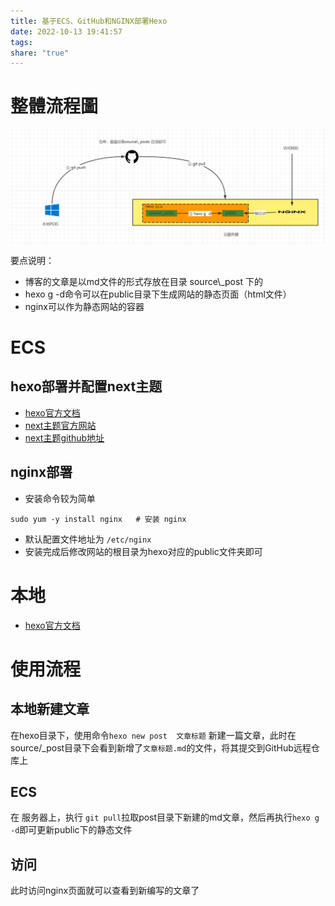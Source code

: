 ```yaml
---
title: 基于ECS、GitHub和NGINX部署Hexo
date: 2022-10-13 19:41:57
tags: 
share: "true"
---
```


# 整體流程圖

![79a72c7f2c1f7993f53385fa049ae1d2_MD5.png](/images/79a72c7f2c1f7993f53385fa049ae1d2_MD5.png)

要点说明：

* 博客的文章是以md文件的形式存放在目录  source\\_post 下的
* hexo g -d命令可以在public目录下生成网站的静态页面（html文件）
* nginx可以作为静态网站的容器

# ECS

## hexo部署并配置next主题

* [hexo官方文档](https://hexo.io/zh-cn/docs/index.html)
* [next主题官方网站](https://theme-next.js.org/)
* [next主题github地址](https://github.com/next-theme/hexo-theme-next)

<!--more-->

## nginx部署

* 安装命令较为简单

```
sudo yum -y install nginx   # 安装 nginx
```

* 默认配置文件地址为 `/etc/nginx`
* 安装完成后修改网站的根目录为hexo对应的public文件夹即可

# 本地

* [hexo官方文档](https://hexo.io/zh-cn/docs/index.html)

# 使用流程

## 本地新建文章 

在hexo目录下，使用命令`hexo new post  文章标题` 新建一篇文章，此时在source/_post目录下会看到新增了`文章标题.md`的文件，将其提交到GitHub远程仓库上

## ECS

在 服务器上，执行 `git pull`拉取post目录下新建的md文章，然后再执行`hexo g -d`即可更新public下的静态文件

## 访问

此时访问nginx页面就可以查看到新编写的文章了

